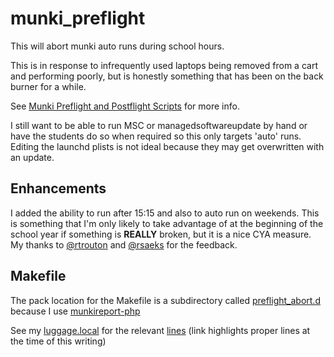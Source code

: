 # munki_preflight

This will abort munki auto runs during school hours.

This is in response to infrequently used laptops being removed from a cart and performing poorly, but is honestly something that has been on the back burner for a while.

See [Munki Preflight and Postflight Scripts][preflight] for more info.

I still want to be able to run MSC or managedsoftwareupdate by hand or have the students do so when required so this only targets 'auto' runs. Editing the launchd plists is not ideal because they may get overwritten with an update.

## Enhancements ##

I added the ability to run after 15:15 and also to auto run on weekends. This is something that I'm only likely to take advantage of at the beginning of the school year if something is **REALLY** broken, but it is a nice CYA measure. My thanks to [@rtrouton][] and [@rsaeks][] for the feedback.

## Makefile ##

The pack location for the Makefile is a subdirectory called [preflight_abort.d][abort] because I use [munkireport-php][]

See my [luggage.local][] for the relevant [lines][] (link highlights proper lines at the time of this writing)

[preflight]: https://github.com/munki/munki/wiki/Preflight%20And%20Postflight%20Scripts
[abort]: https://github.com/munkireport/munkireport-php/blob/master/docs/setup.md#advanced-client-setup
[munkireport-php]: https://github.com/munkireport/munkireport-php
[luggage.local]: https://github.com/rmanly/luggage_local
[lines]: https://github.com/rmanly/luggage_local/blob/master/luggage.local#L45-L52
[@rtrouton]: https://twitter.com/rtrouton
[@rsaeks]: https://twitter.com/rsaeks
